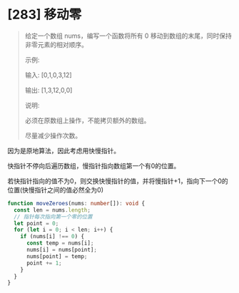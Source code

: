 # [283] 移动零

> 给定一个数组 nums，编写一个函数将所有 0 移动到数组的末尾，同时保持非零元素的相对顺序。
>
> 示例:
>
> 输入: [0,1,0,3,12]
>
> 输出: [1,3,12,0,0]
>
> 说明:
>
> 必须在原数组上操作，不能拷贝额外的数组。
>
> 尽量减少操作次数。

因为是原地算法，因此考虑用快慢指针。

快指针不停向后遍历数组，慢指针指向数组第一个有0的位置。

若快指针指向的值不为0，则交换快慢指针的值，并将慢指针+1，指向下一个0的位置(快慢指针之间的值必然全为0)

```ts
function moveZeroes(nums: number[]): void {
  const len = nums.length;
  // 指针每次指向第一个零的位置
  let point = 0;
  for (let i = 0; i < len; i++) {
    if (nums[i] !== 0) {
      const temp = nums[i];
      nums[i] = nums[point];
      nums[point] = temp;
      point += 1;
    }
  }
}
```
